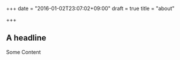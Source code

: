 +++
date = "2016-01-02T23:07:02+09:00"
draft = true
title = "about"

+++

## A headline

Some Content
